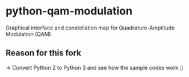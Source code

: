 # python-qam-modulation
Graphical interface and constellation map for Quadrature-Amplitude Modulation (QAM)

## Reason for this fork

-> Convert Python 2 to Python 3 and see how the sample codes work ;)
